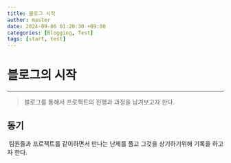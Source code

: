 ```yaml
---
title: 블로그 시작
author: master 
date: 2024-09-06 01:20:30 +09:00
categories: [Blogging, Test]
tags: [start, test] 
---
```


# 블로그의 시작

------

> 블로그를 통해서 프로젝트의 진행과 과정을 남겨보고자 한다.

## 동기

​	팀원들과 프로젝트를 같이하면서 만나는 난제를 풀고 그것을 상기하기위해 기록을 하고자 한다.



